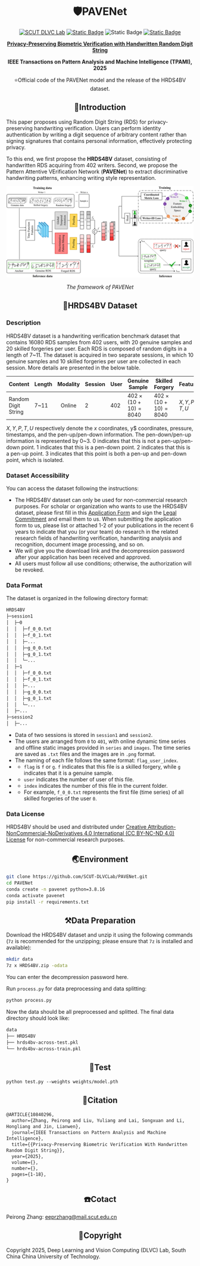 # <div align="center">:shield:PAVENet

<div align="center">
  <a href="http://dlvc-lab.net/lianwen/"> <img alt="SCUT DLVC Lab" src="https://img.shields.io/badge/SCUT-DLVC_Lab-%23327FE6?logo=Academia&logoColor=hsl"></a>
  <a href="https://ieeexplore.ieee.org/document/10840296"> <img alt="Static Badge" src="https://img.shields.io/badge/IEEE_TPAMI-PAVENet-B32952?logo=IEEE&logoColor=rgb&labelColor=1DA337"></a>
  <img alt="Static Badge" src="https://img.shields.io/badge/arXiv-gray?logo=arXiv&logoColor=rgb&labelColor=%23CE0000"></a>
  <a href="./LICENSE"> <img alt="Static Badge" src="https://img.shields.io/badge/License-GPLv3-FFBF00?logo=GNUBash&logoColor=rgb&labelColor=006622"></a>
<p></p>

<a href="https://ieeexplore.ieee.org/document/10840296"> <b>Privacy-Preserving Biometric Verification with
Handwritten Random Digit String</b> </a>

<b>IEEE Transactions on Pattern Analysis and Machine Intelligence (TPAMI), 2025</b>

:star:Official code of the PAVENet model and the release of the HRDS4BV dataset.​
</div>

## <div align="center">:ocean:Introduction</div>

This paper proposes using Random Digit String (RDS) for privacy-preserving handwriting verification. Users can perform identity authentication by writing a digit sequence of arbitrary content rather than signing signatures that contains personal information, effectively protecting privacy.

To this end, we first propose the **HRDS4BV** dataset, consisting of handwritten RDS acquiring from 402 writers. Second, we propose the Pattern Attentive VErification Network (**PAVENet**) to extract discriminative handwriting patterns, enhancing writing style representation.

![](./asset/framework.png)

<div align="center"><i>The framework of PAVENet</i></div>

## <div align="center">:scroll:HRDS4BV Dataset</div>

### Description

HRDS4BV dataset is a handwriting verification benchmark dataset that contains 16080 RDS samples from 402 users, with 20 genuine samples and 20 skilled forgeries per user. Each RDS is composed of random digits in a length of 7~11. The dataset is acquired in two separate sessions, in which 10 genuine samples and 10 skilled forgeries per user are collected in each session. More details are presented in the below table.

| Content             | Length | Modality | Session | User | Genuine Sample              | Skilled Forgery             | Features    |
| ------------------- | ------ | :------: | ------- | ---- | --------------------------- | --------------------------- | ----------- |
| Random Digit String | 7~11   |  Online  | 2       | 402  | $402\times(10 + 10) = 8040$ | $402\times(10 + 10) = 8040$ | $X,Y,P,T,U$ |

$X,Y,P,T,U$ respectively denote the $x$ coordinates, y$ coordinates, pressure, timestamps, and the pen-up/pen-down information. The pen-down/pen-up information is represented by 0~3. 0 indicates that this is not a pen-up/pen-down point. 1 indicates that this is a pen-down point. 2 indicates that this is a pen-up point. 3 indicates that this point is both a pen-up and pen-down point, which is isolated.

### Dataset Accessibility

You can access the dataset following the instructions:

- The HRDS4BV dataset can only be used for non-commercial research purposes. For scholar or organization who wants to use the HRDS4BV dataset, please first fill in this [Application Form](./application-form/Application-Form-for-Using-MSDS.docx) and sign the [Legal Commitment](./application-form/Legal-Commitment.docx) and email them to us. When submitting the application form to us, please list or attached 1-2 of your publications in the recent 6 years to indicate that you (or your team) do research in the related research fields of handwriting verification, handwriting analysis and recognition, document image processing, and so on. 
- We will give you the download link and the decompression password after your application has been received and approved.
- All users must follow all use conditions; otherwise, the authorization will be revoked.

### Data Format

The dataset is organized in the following directory format:

```bash
HRDS4BV
├─session1
│  ├─0
│  │  ├─f_0_0.txt
│  │  ├─f_0_1.txt
│  │  ├─...
│  │  ├─g_0_0.txt
│  │  ├─g_0_1.txt
│  │  └─...
│  ├─1
│  │  ├─f_0_0.txt
│  │  ├─f_0_1.txt
│  │  ├─...
│  │  ├─g_0_0.txt
│  │  ├─g_0_1.txt
│  │  └─...
│  ├─...
├─session2
│  ├─...
```

- Data of two sessions is stored in `session1` and `session2`.
- The users are arranged from `0` to `401`, with online dynamic time series and offline static images provided in `series` and `images`. The time series are saved as `.txt` files and the images are in `.png` format.
- The naming of each file follows the same format: `flag_user_index`.
- - `flag` is `f` or `g`. `f` indicates that this file is a skilled forgery, while `g` indicates that it is a genuine sample.
- - `user` indicates the number of user of this file.
- - `index` indicates the number of this file in the current folder.
- - For example, `f_0_0.txt` represents the first file (time series) of all skilled forgeries of the user `0`.

### Data License

HRDS4BV should be used and distributed under [Creative Attribution-NonCommercial-NoDerivatives 4.0 International (CC BY-NC-ND 4.0) License](https://creativecommons.org/licenses/by-nc-nd/4.0/) for non-commercial research purposes.

## <div align="center">:earth_asia:Environment</div>

```bash
git clone https://github.com/SCUT-DLVCLab/PAVENet.git
cd PAVENet
conda create -n pavenet python=3.8.16
conda activate pavenet
pip install -r requirements.txt
```

## <div align="center">:hammer_and_pick:Data Preparation</div>

Download the HRDS4BV dataset and unzip it using the following commands (`7z` is recommended for the unzipping; please ensure that `7z` is installed and available):

```bash
mkdir data
7z x HRDS4BV.zip -odata
```

You can enter the decompression password here.

Run `process.py` for data preprocessing and data splitting:

```bash
python process.py
```

Now the data should be all preprocessed and splitted. The final data directory should look like:

```bash
data
├── HRDS4BV
├── hrds4bv-across-test.pkl
└── hrds4bv-across-train.pkl
```

## <div align="center">:rocket:Test</div>

```
python test.py --weights weights/model.pth
```

## <div align="center">:bookmark_tabs:Citation</div>

```
@ARTICLE{10840296,
  author={Zhang, Peirong and Liu, Yuliang and Lai, Songxuan and Li, Hongliang and Jin, Lianwen},
  journal={IEEE Transactions on Pattern Analysis and Machine Intelligence}, 
  title={{Privacy-Preserving Biometric Verification With Handwritten Random Digit String}}, 
  year={2025},
  volume={},
  number={},
  pages={1-18},
}
```

## <div align="center">:phone:Cotact</div>

Peirong Zhang: eeprzhang@mail.scut.edu.cn

## <div align="center">:palm_tree:Copyright</div>

Copyright 2025, Deep Learning and Vision Computing (DLVC) Lab, South China China University of Technology.


